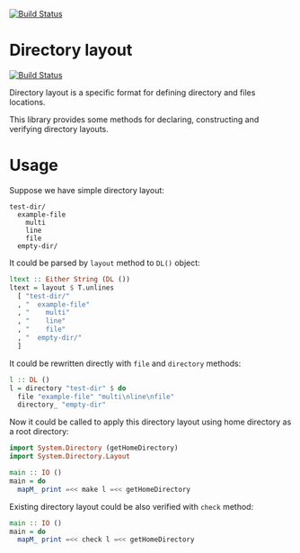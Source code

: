 [![Build Status](https://secure.travis-ci.org/supki/directory-layout.png?branch=master)](http://travis-ci.org/supki/directory-layout)
# Directory layout

[![Build Status](https://secure.travis-ci.org/supki/directory-layout.png?branch=master)](http://travis-ci.org/supki/directory-layout)

Directory layout is a specific format for defining directory and files locations.

This library provides some methods for declaring, constructing and verifying directory layouts.

# Usage

Suppose we have simple directory layout:

```
test-dir/
  example-file
    multi
    line
    file
  empty-dir/
```

It could be parsed by `layout` method to `DL()` object:

```haskell
ltext :: Either String (DL ())
ltext = layout $ T.unlines
  [ "test-dir/"
  , "  example-file"
  , "    multi"
  , "    line"
  , "    file"
  , "  empty-dir/"
  ]
```

It could be rewritten directly with `file` and `directory` methods:

```haskell
l :: DL ()
l = directory "test-dir" $ do
  file "example-file" "multi\nline\nfile"
  directory_ "empty-dir"
```

Now it could be called to apply this directory layout using home directory as a root directory:

```haskell
import System.Directory (getHomeDirectory)
import System.Directory.Layout

main :: IO ()
main = do
  mapM_ print =<< make l =<< getHomeDirectory
```

Existing directory layout could be also verified with `check` method:

```haskell
main :: IO ()
main = do
  mapM_ print =<< check l =<< getHomeDirectory
```